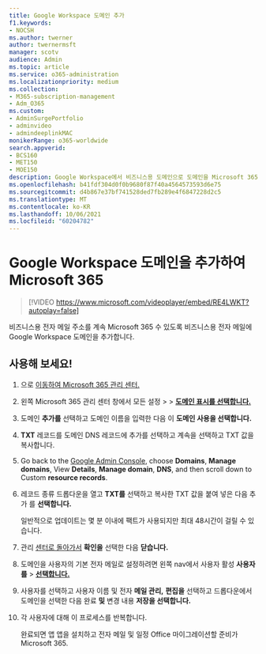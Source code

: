 ```yaml
---
title: Google Workspace 도메인 추가
f1.keywords:
- NOCSH
ms.author: twerner
author: twernermsft
manager: scotv
audience: Admin
ms.topic: article
ms.service: o365-administration
ms.localizationpriority: medium
ms.collection:
- M365-subscription-management
- Adm_O365
ms.custom:
- AdminSurgePortfolio
- adminvideo
- admindeeplinkMAC
monikerRange: o365-worldwide
search.appverid:
- BCS160
- MET150
- MOE150
description: Google Workspace에서 비즈니스용 도메인으로 도메인을 Microsoft 365 방법을 배워야 합니다.
ms.openlocfilehash: b41fdf304d0f0b9680f87f40a4564573593d6e75
ms.sourcegitcommit: d4b867e37bf741528ded7fb289e4f6847228d2c5
ms.translationtype: MT
ms.contentlocale: ko-KR
ms.lasthandoff: 10/06/2021
ms.locfileid: "60204782"
---
```

# <a name="add-your-google-workspace-domain-to-microsoft-365"></a>Google Workspace 도메인을 추가하여 Microsoft 365

> [!VIDEO https://www.microsoft.com/videoplayer/embed/RE4LWKT?autoplay=false]

비즈니스용 전자 메일 주소를 계속 Microsoft 365 수 있도록 비즈니스용 전자 메일에 Google Workspace 도메인을 추가합니다.

## <a name="try-it"></a>사용해 보세요!

1. 으로 [이동하여 Microsoft 365 관리 센터.](https://admin.microsoft.com)
1. 왼쪽 Microsoft 365 관리 센터 창에서 모든 설정   >    >  <a href="https://go.microsoft.com/fwlink/p/?linkid=834818" target="_blank">**도메인 표시를 선택합니다.**</a>
1. 도메인 **추가를** 선택하고 도메인 이름을 입력한 다음 이 **도메인 사용을 선택합니다.** 
1. **TXT** 레코드를 도메인 DNS 레코드에 추가를 선택하고 계속을 선택하고 TXT 값을 복사합니다. 
1. Go back to the [Google Admin Console](https://admin.google.com), choose **Domains**, **Manage domains**, View **Details**, **Manage domain**, **DNS**, and then scroll down to Custom **resource records**. 
1. 레코드 종류 드롭다운을 열고 **TXT를** 선택하고 복사한 TXT 값을 붙여 넣은 다음 추가 를 **선택합니다.** 

    일반적으로 업데이트는 몇 분 이내에 팩트가 사용되지만 최대 48시간이 걸릴 수 있습니다. 
1. 관리 <a href="https://go.microsoft.com/fwlink/p/?linkid=2024339" target="_blank">센터로 돌아가서</a> **확인을** 선택한 다음 **닫습니다.** 
1. 도메인을 사용자의 기본 전자 메일로 설정하려면 왼쪽 nav에서 사용자 활성 **사용자를**  >  [**선택합니다.**](https://go.microsoft.com/fwlink/p/?linkid=834822) 
1. 사용자를 선택하고 사용자 이름 및 전자 **메일 관리,** **편집을** 선택하고 드롭다운에서 도메인을 선택한 다음 완료 **및** 변경 내용 **저장을 선택합니다.** 
1. 각 사용자에 대해 이 프로세스를 반복합니다. 

    완료되면 앱 앱을 설치하고 전자 메일 및 일정 Office 마이그레이션할 준비가 Microsoft 365. 